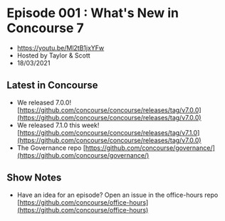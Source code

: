# Episode 001 : What's New in Concourse 7
- https://youtu.be/Ml2tB1jxYFw
- Hosted by Taylor & Scott
- 18/03/2021

## Latest in Concourse

- We released 7.0.0! [https://github.com/concourse/concourse/releases/tag/v7.0.0](https://github.com/concourse/concourse/releases/tag/v7.0.0)
- We released 7.1.0 this week! [https://github.com/concourse/concourse/releases/tag/v7.1.0](https://github.com/concourse/concourse/releases/tag/v7.0.0)
- The Governance repo [https://github.com/concourse/governance/](https://github.com/concourse/governance/)

## Show Notes

- Have an idea for an episode? Open an issue in the office-hours repo [https://github.com/concourse/office-hours](https://github.com/concourse/office-hours)
